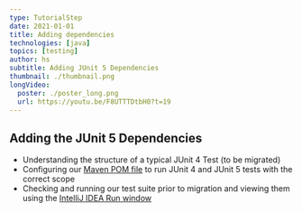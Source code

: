 ```yaml
---
type: TutorialStep
date: 2021-01-01
title: Adding dependencies
technologies: [java]
topics: [testing]
author: hs
subtitle: Adding JUnit 5 Dependencies
thumbnail: ./thumbnail.png
longVideo:
  poster: ./poster_long.png
  url: https://youtu.be/F8UTTTDtbH0?t=19
---
```


## Adding the JUnit 5 Dependencies
- Understanding the structure of a typical JUnit 4 Test (to be migrated)
- Configuring our [Maven POM file](https://github.com/JetBrains/intellij-samples/blob/9afc1e77d269e0d4a0cbcf57f9862e9b321f2e68/standard-java/pom.xml) to run JUnit 4 and JUnit 5 tests with the correct scope
- Checking and running our test suite prior to migration and viewing them using the [IntelliJ IDEA Run window](https://www.jetbrains.com/help/idea/run-tool-window.html)